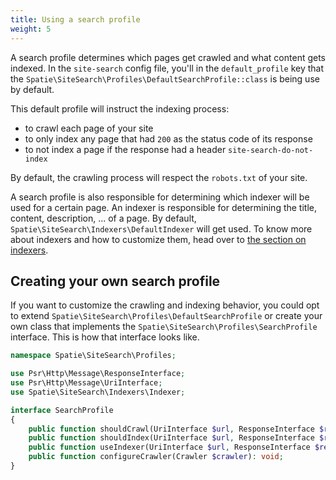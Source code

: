 ```yaml
---
title: Using a search profile
weight: 5
---
```


A search profile determines which pages get crawled and what content gets indexed. In the `site-search` config file, you'll in the `default_profile` key that the `Spatie\SiteSearch\Profiles\DefaultSearchProfile::class` is being use by default.

This default profile will instruct the indexing process:
- to crawl each page of your site
- to only index any page that had `200` as the status code of its response
- to not index a page if the response had a header `site-search-do-not-index`

By default, the crawling process will respect the `robots.txt` of your site.

A search profile is also responsible for determining which indexer will be used for a certain page. An indexer is responsible for determining the title, content, description, ... of a page. By default, `Spatie\SiteSearch\Indexers\DefaultIndexer` will get used. To know more about indexers and how to customize them, head over to [the section on indexers](/docs/laravel-site-search/v1/advanced-usage/using-a-custom-indexer).

## Creating your own search profile

If you want to customize the crawling and indexing behavior, you could opt to extend `Spatie\SiteSearch\Profiles\DefaultSearchProfile` or create your own class that implements the `Spatie\SiteSearch\Profiles\SearchProfile` interface. This is how that interface looks like.

```php
namespace Spatie\SiteSearch\Profiles;

use Psr\Http\Message\ResponseInterface;
use Psr\Http\Message\UriInterface;
use Spatie\SiteSearch\Indexers\Indexer;

interface SearchProfile
{
    public function shouldCrawl(UriInterface $url, ResponseInterface $response): bool;
    public function shouldIndex(UriInterface $url, ResponseInterface $response): bool;
    public function useIndexer(UriInterface $url, ResponseInterface $response): ?Indexer;
    public function configureCrawler(Crawler $crawler): void;
}
```







